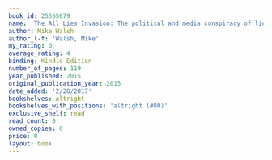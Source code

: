 ```yaml
---
book_id: 25365679
name: 'The All Lies Invasion: The political and media conspiracy of lies spun over recent conflicts are recognised. Less well known the lies told about the Third Reich and Second World War.'
author: Mike Walsh
author_l-f: 'Walsh, Mike'
my_rating: 0
average_rating: 4
binding: Kindle Edition
number_of_pages: 119
year_published: 2015
original_publication_year: 2015
date_added: '2/28/2017'
bookshelves: altright
bookshelves_with_positions: 'altright (#80)'
exclusive_shelf: read
read_count: 0
owned_copies: 0
price: 0
layout: book
---
```


